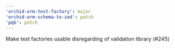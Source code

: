 ```yaml
---
'orchid-orm-test-factory': major
'orchid-orm-schema-to-zod': patch
'pqb': patch
---
```


Make test factories usable disregarding of validation library (#245)
